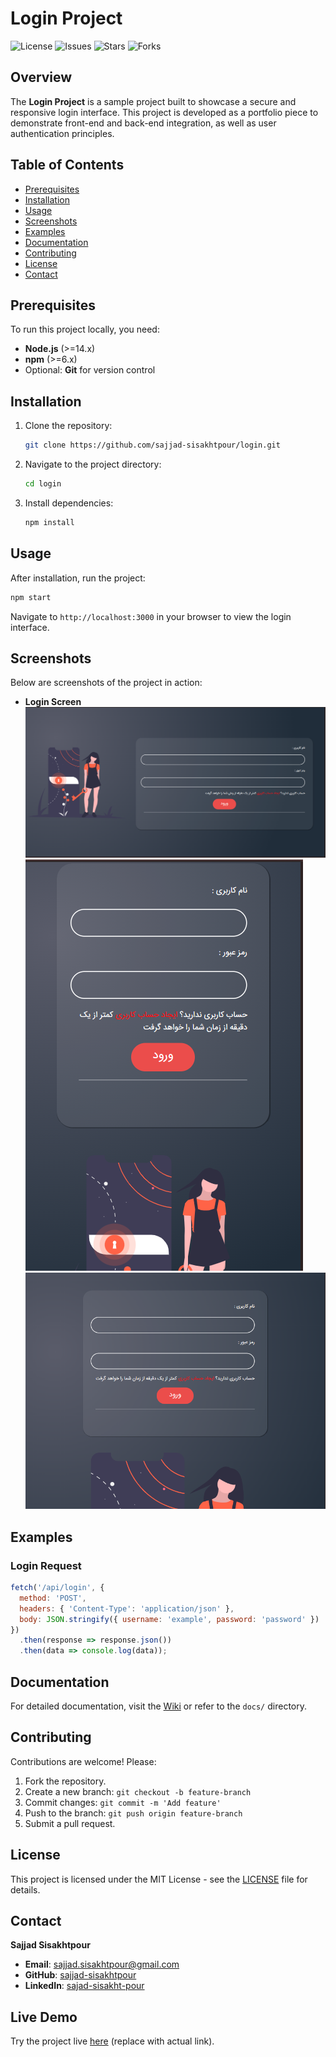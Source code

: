 # Login Project

![License](https://img.shields.io/badge/license-MIT-green) ![Issues](https://img.shields.io/github/issues/sajjad-sisakhtpour/login) ![Stars](https://img.shields.io/github/stars/sajjad-sisakhtpour/login) ![Forks](https://img.shields.io/github/forks/sajjad-sisakhtpour/login)

## Overview
The **Login Project** is a sample project built to showcase a secure and responsive login interface. This project is developed as a portfolio piece to demonstrate front-end and back-end integration, as well as user authentication principles.

## Table of Contents
- [Prerequisites](#prerequisites)
- [Installation](#installation)
- [Usage](#usage)
- [Screenshots](#screenshots)
- [Examples](#examples)
- [Documentation](#documentation)
- [Contributing](#contributing)
- [License](#license)
- [Contact](#contact)

## Prerequisites
To run this project locally, you need:
- **Node.js** (>=14.x)
- **npm** (>=6.x)
- Optional: **Git** for version control

## Installation
1. Clone the repository:
   ```bash
   git clone https://github.com/sajjad-sisakhtpour/login.git
   ```
2. Navigate to the project directory:
   ```bash
   cd login
   ```
3. Install dependencies:
   ```bash
   npm install
   ```

## Usage
After installation, run the project:
```bash
npm start
```
Navigate to `http://localhost:3000` in your browser to view the login interface.

## Screenshots
Below are screenshots of the project in action:
- **Login Screen**  
  ![Screenshot 1](screenshots/Screenshot-1.png)
  ![Screenshot 2](screenshots/Screenshot-2.png)
  ![Screenshot 2](screenshots/Screenshot-3.png)

## Examples
### Login Request
```javascript
fetch('/api/login', {
  method: 'POST',
  headers: { 'Content-Type': 'application/json' },
  body: JSON.stringify({ username: 'example', password: 'password' })
})
  .then(response => response.json())
  .then(data => console.log(data));
```

## Documentation
For detailed documentation, visit the [Wiki](https://github.com/sajjad-sisakhtpour/login/wiki) or refer to the `docs/` directory.

## Contributing
Contributions are welcome! Please:
1. Fork the repository.
2. Create a new branch: `git checkout -b feature-branch`
3. Commit changes: `git commit -m 'Add feature'`
4. Push to the branch: `git push origin feature-branch`
5. Submit a pull request.

## License
This project is licensed under the MIT License - see the [LICENSE](LICENSE) file for details.

## Contact
**Sajjad Sisakhtpour**  
- **Email**: [sajjad.sisakhtpour@gmail.com](mailto:sajjad.sisakhtpour@gmail.com)
- **GitHub**: [sajjad-sisakhtpour](https://github.com/sajjad-sisakhtpour)
- **LinkedIn**: [sajad-sisakht-pour](https://ir.linkedin.com/in/sajad-sisakht-pour)

## Live Demo
Try the project live [here](https://example.com/demo) (replace with actual link).